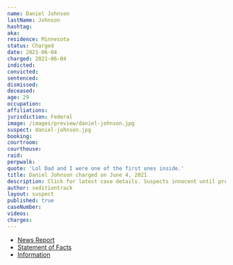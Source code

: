 ```yaml
---
name: Daniel Johnson
lastName: Johnson
hashtag:
aka:
residence: Minnesota
status: Charged
date: 2021-06-04
charged: 2021-06-04
indicted:
convicted:
sentenced:
dismissed:
deceased:
age: 29
occupation:
affiliations:
jurisdiction: Federal
image: /images/preview/daniel-johnson.jpg
suspect: daniel-johnson.jpg
booking:
courtroom:
courthouse:
raid:
perpwalk:
quote: 'Lol Dad and I were one of the first ones inside.'
title: Daniel Johnson charged on June 4, 2021
description: Click for latest case details. Suspects innocent until proven guilty.
author: seditiontrack
layout: suspect
published: true
caseNumber:
videos:
charges:
---
```

- [News Report](https://www.kaaltv.com/austin-minnesota-news/austin-man-arrested-in-connection-to-capitol-riots-in-january/6137943/)
- [Statement of Facts](https://www.justice.gov/usao-dc/case-multi-defendant/file/1403436/download)
- [Information](https://extremism.gwu.edu/sites/g/files/zaxdzs2191/f/Daryl%20and%20Daniel%20Johnson%20Information.pdf)
